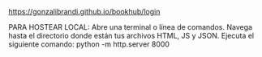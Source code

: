 https://gonzalibrandi.github.io/bookhub/login

PARA HOSTEAR LOCAL:
Abre una terminal o línea de comandos.
Navega hasta el directorio donde están tus archivos HTML, JS y JSON.
Ejecuta el siguiente comando:
python -m http.server 8000
